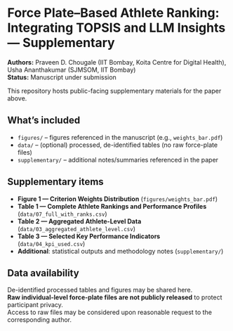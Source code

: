 # Force Plate–Based Athlete Ranking: Integrating TOPSIS and LLM Insights — Supplementary

**Authors:** Praveen D. Chougale (IIT Bombay, Koita Centre for Digital Health), Usha Ananthakumar (SJMSOM, IIT Bombay)  
**Status:** Manuscript under submission

This repository hosts public-facing supplementary materials for the paper above.

## What’s included
- `figures/` – figures referenced in the manuscript (e.g., `weights_bar.pdf`)
- `data/` – (optional) processed, de-identified tables (no raw force-plate files)
- `supplementary/` – additional notes/summaries referenced in the paper


## Supplementary items
- **Figure 1 — Criterion Weights Distribution** (`figures/weights_bar.pdf`)
- **Table 1 — Complete Athlete Rankings and Performance Profiles** (`data/07_full_with_ranks.csv`)
- **Table 2 — Aggregated Athlete-Level Data** (`data/03_aggregated_athlete_level.csv`)
- **Table 3 — Selected Key Performance Indicators** (`data/04_kpi_used.csv`)
- **Additional**: statistical outputs and methodology notes (`supplementary/`)

## Data availability
De-identified processed tables and figures may be shared here.  
**Raw individual-level force-plate files are not publicly released** to protect participant privacy.  
Access to raw files may be considered upon reasonable request to the corresponding author.

